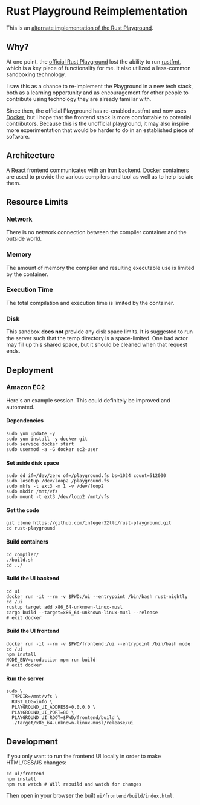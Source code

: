 # Rust Playground Reimplementation

This is an [alternate implementation of the Rust Playground][us].

[us]: http://play.integer32.com/

## Why?

At one point, the [official Rust Playground][play] lost the ability to
run [rustfmt][rustfmt], which is a key piece of functionality for
me. It also utilized a less-common sandboxing technology.

I saw this as a chance to re-implement the Playground in a new tech
stack, both as a learning opportunity and as encouragement for other
people to contribute using technology they are already familiar with.

Since then, the official Playground has re-enabled rustfmt and now
uses [Docker][docker], but I hope that the frontend stack is more
comfortable to potential contributors. Because this is the unofficial
playground, it may also inspire more experimentation that would be
harder to do in an established piece of software.

[play]: https://play.rust-lang.org/
[rustfmt]: https://github.com/rust-lang-nursery/rustfmt

## Architecture

A [React][react] frontend communicates with an [Iron][iron]
backend. [Docker][docker] containers are used to provide the various
compilers and tool as well as to help isolate them.

[react]: https://facebook.github.io/react/
[iron]: http://ironframework.io/
[docker]: https://www.docker.com/

## Resource Limits

### Network

There is no network connection between the compiler container and the
outside world.

### Memory

The amount of memory the compiler and resulting executable use is
limited by the container.

### Execution Time

The total compilation and execution time is limited by the container.

### Disk

This sandbox **does not** provide any disk space limits. It is
suggested to run the server such that the temp directory is a
space-limited. One bad actor may fill up this shared space, but it
should be cleaned when that request ends.

## Deployment

### Amazon EC2

Here's an example session. This could definitely be improved and
automated.

#### Dependencies

```
sudo yum update -y
sudo yum install -y docker git
sudo service docker start
sudo usermod -a -G docker ec2-user
```

#### Set aside disk space
```
sudo dd if=/dev/zero of=/playground.fs bs=1024 count=512000
sudo losetup /dev/loop2 /playground.fs
sudo mkfs -t ext3 -m 1 -v /dev/loop2
sudo mkdir /mnt/vfs
sudo mount -t ext3 /dev/loop2 /mnt/vfs
```

#### Get the code
```
git clone https://github.com/integer32llc/rust-playground.git
cd rust-playground
```

#### Build containers
```
cd compiler/
./build.sh
cd ../
```

#### Build the UI backend
```
cd ui
docker run -it --rm -v $PWD:/ui --entrypoint /bin/bash rust-nightly
cd /ui
rustup target add x86_64-unknown-linux-musl
cargo build --target=x86_64-unknown-linux-musl --release
# exit docker
```

#### Build the UI frontend
```
docker run -it --rm -v $PWD/frontend:/ui --entrypoint /bin/bash node
cd /ui
npm install
NODE_ENV=production npm run build
# exit docker
```

#### Run the server
```
sudo \
  TMPDIR=/mnt/vfs \
  RUST_LOG=info \
  PLAYGROUND_UI_ADDRESS=0.0.0.0 \
  PLAYGROUND_UI_PORT=80 \
  PLAYGROUND_UI_ROOT=$PWD/frontend/build \
  ./target/x86_64-unknown-linux-musl/release/ui
```

## Development

If you only want to run the frontend UI locally in order to make HTML/CSS/JS
changes:

```
cd ui/frontend
npm install
npm run watch # Will rebuild and watch for changes
```

Then open in your browser the built `ui/frontend/build/index.html`.


